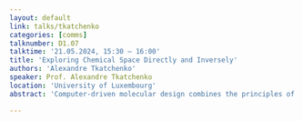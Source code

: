 ```yaml
---
layout: default
link: talks/tkatchenko
categories: [comms]
talknumber: D1.07
talktime: '21.05.2024, 15:30 – 16:00'
title: 'Exploring Chemical Space Directly and Inversely'
authors: 'Alexandre Tkatchenko'
speaker: Prof. Alexandre Tkatchenko 
location: 'University of Luxembourg'
abstract: 'Computer-driven molecular design combines the principles of chemistry, physics, and artificial intelligence (AI/ML) to identify novel chemical compounds and materials with desired properties for a specific application. A long-held dream of molecular simulations is to be enable efficient navigation of large chemical spaces, including both compositional and configurational molecular degrees of freedom. In this talk, I will discuss novel insights that AI/ML methods bring when doing direct (https://doi.org/10.1039/D3SC03598K) and inverse (https://arxiv.org/abs/2309.00506) navigation of chemical space of drug-like molecules. First, our analysis reveals that one has a substantial degree of flexibility or “freedom of design” when searching for a single molecule with a desired pair of properties or a set of distinct molecules sharing an array of properties. To explore how this intrinsic flexibility manifests in the molecular design process, we use multi-objective optimization to search for molecules with simultaneously large polarizabilities and HOMO–LUMO gaps; analysis of the resulting Pareto fronts identified non-trivial paths through CCS consisting of sequential structural and/or compositional changes that yield molecules with optimal combinations of these properties. Second, we develop a proof-of-concept implementation that combines a Variational Auto-Encoder (VAE) trained on molecular structures with a property encoder designed to learn the latent representation from a set of QM properties. The result of this joint architecture is a common latent space representation for both structures and properties, which enables property-to-structure mapping for small drug-like molecules contained in the QM7-X dataset. We illustrate the capabilities of our approach by conditional generation of de novo molecular structures with targeted properties, transition path interpolation for chemical reactions as well as insights into property-structure relationships. Our findings thus provide a proof-of-principle demonstration aiming to enable the inverse property-to-structure design in diverse chemical spaces.'

---
```


